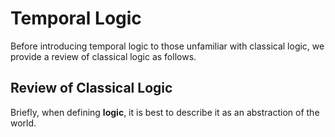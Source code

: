 # Temporal Logic

Before introducing temporal logic to those unfamiliar with classical logic, we provide a review of classical logic as follows.

## Review of Classical Logic
Briefly, when defining __logic__, it is best to describe it as an abstraction of the world.

